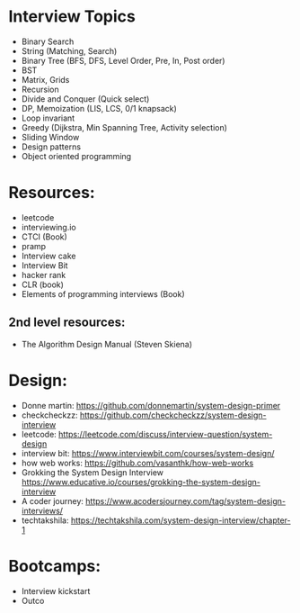 # Interview Topics
* Binary Search
* String (Matching, Search)
* Binary Tree (BFS, DFS, Level Order, Pre, In, Post order)
* BST
* Matrix, Grids
* Recursion
* Divide and Conquer (Quick select)
* DP, Memoization (LIS, LCS, 0/1 knapsack)
* Loop invariant
* Greedy (Dijkstra, Min Spanning Tree, Activity selection)
* Sliding Window
* Design patterns
* Object oriented programming

# Resources: 
* leetcode
* interviewing.io
* CTCI (Book)
* pramp
* Interview cake
* Interview Bit
* hacker rank 
* CLR (book)
* Elements of programming interviews (Book)

## 2nd level resources:
* The Algorithm Design Manual (Steven Skiena)

# Design: 
* Donne martin: https://github.com/donnemartin/system-design-primer
* checkcheckzz: https://github.com/checkcheckzz/system-design-interview
* leetcode: https://leetcode.com/discuss/interview-question/system-design
* interview bit: https://www.interviewbit.com/courses/system-design/
* how web works: https://github.com/vasanthk/how-web-works
* Grokking the System Design Interview https://www.educative.io/courses/grokking-the-system-design-interview
* A coder journey: https://www.acodersjourney.com/tag/system-design-interviews/
* techtakshila: https://techtakshila.com/system-design-interview/chapter-1

# Bootcamps: 
* Interview kickstart
* Outco

